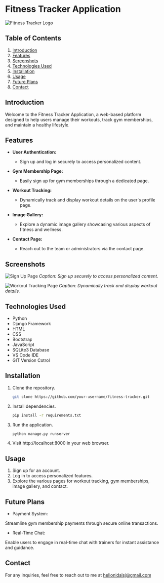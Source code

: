 # Fitness Tracker Application

![Fitness Tracker Logo](path/to/your/logo.png)

## Table of Contents
1. [Introduction](#introduction)
2. [Features](#features)
3. [Screenshots](#screenshots)
4. [Technologies Used](#technologies-used)
5. [Installation](#installation)
6. [Usage](#usage)
7. [Future Plans](#future-plans)
8. [Contact](#contact)

## Introduction

Welcome to the Fitness Tracker Application, a web-based platform designed to help users manage their workouts, track gym memberships, and maintain a healthy lifestyle.

## Features

- **User Authentication:**
  - Sign up and log in securely to access personalized content.
  
- **Gym Membership Page:**
  - Easily sign up for gym memberships through a dedicated page.

- **Workout Tracking:**
  - Dynamically track and display workout details on the user's profile page.

- **Image Gallery:**
  - Explore a dynamic image gallery showcasing various aspects of fitness and wellness.

- **Contact Page:**
  - Reach out to the team or administrators via the contact page.

## Screenshots

![Sign Up Page](path/to/screenshots/signup.png)
*Caption: Sign up securely to access personalized content.*

![Workout Tracking Page](path/to/screenshots/workout.png)
*Caption: Dynamically track and display workout details.*

<!-- Add more screenshots with captions as needed -->

## Technologies Used

- Python 
- Django Framework
- HTML
- CSS
- Bootstrap
- JavaScript
- SQLite3 Database
- VS Code IDE
- GIT Version Cotrol

## Installation

1. Clone the repository.
   ```bash
   git clone https://github.com/your-username/fitness-tracker.git

2. Install dependencies.
   ```bash
   pip install -r requirements.txt

3. Run the application.
   ```bash
   python manage.py runserver

4. Visit http://localhost:8000 in your web browser.

## Usage

1. Sign up for an account.
2. Log in to access personalized features.
3. Explore the various pages for workout tracking, gym memberships, image gallery, and contact.

## Future Plans

- Payment System:

Streamline gym membership payments through secure online transactions.
- Real-Time Chat:

Enable users to engage in real-time chat with trainers for instant assistance and guidance.

## Contact

For any inquiries, feel free to reach out to me at hellonidalsj@gmail.com
